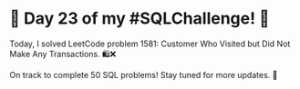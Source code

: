 # 🚀 Day 23 of my #SQLChallenge! 🚀

Today, I solved LeetCode problem 1581: Customer Who Visited but Did Not Make Any Transactions. 🛍️❌

On track to complete 50 SQL problems! Stay tuned for more updates. 💪
